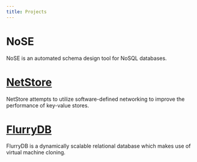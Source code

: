 ```yaml
---
title: Projects
---
```


# NoSE

NoSE is an automated schema design tool for NoSQL databases.

# [NetStore](https://cs.uwaterloo.ca/~xcui/projects/netstore/)

NetStore attempts to utilize software-defined networking to improve the performance of key-value stores.

# [FlurryDB](http://sysweb.cs.toronto.edu/publications/254)

FlurryDB is a dynamically scalable relational database which makes use of virtual machine cloning.
